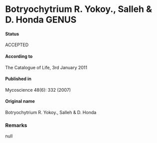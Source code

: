 Botryochytrium R. Yokoy., Salleh & D. Honda GENUS
=======

#### Status
ACCEPTED

#### According to
The Catalogue of Life, 3rd January 2011

#### Published in
Mycoscience 48(6): 332 (2007)

#### Original name
Botryochytrium R. Yokoy., Salleh & D. Honda

### Remarks
null